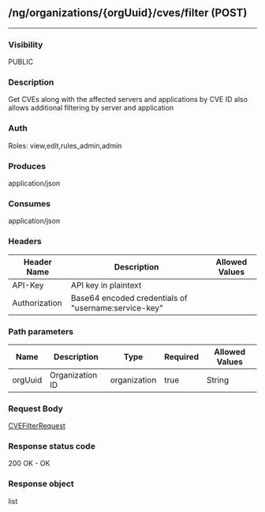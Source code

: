 ## /ng/organizations/{orgUuid}/cves/filter (POST)
---
### Visibility
PUBLIC
### Description
Get CVEs along with the affected servers and applications by CVE ID also allows additional filtering by server and application
### Auth
Roles: view,edit,rules_admin,admin
### Produces
application/json
### Consumes
application/json
### Headers
| Header Name | Description | Allowed Values |
| ----------- | ----------- | ----------- |
| API-Key | API key in plaintext |  |
| Authorization | Base64 encoded credentials of &quot;username:service-key&quot; |  |
### Path parameters
| Name | Description | Type | Required | Allowed Values |
| ----------- | ----------- | ----------- | ----------- | ----------- |
| orgUuid | Organization ID | organization | true | String |
### Request Body
[CVEFilterRequest](<../../objects/CVEFilterRequest.md>)
### Response status code
200 OK - OK
### Response object
list
